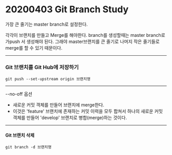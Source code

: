 # 20200403 Git Branch Study

가장 큰 줄기는 master branch로 설정한다.

각각이 브랜치를 만들고 Merge를 해야한다. branch를 생성할때는 master branch로 가push 서 생성해야 된다. 그래야 master브랜치를 큰 줄기로 나머지 작은 줄기들로 merge를 할 수 있기 때문이다.

---------



### Git 브랜치를 Git Hub에 저장하기

`git push --set-upstream origin 브랜치명`

--------



--no-off 옵션

- 새로운 커밋 객체를 만들어 브랜치에 merge한다.
- 이것은 'feature' 브랜치에 존재하는 커밋 이력을 모두 합쳐서 하나의 새로운 커밋 객체를 만들어 'develop' 브랜치로 병합(merge)하는 것이다.

----------



#### Git 브랜치 삭제

`git branch -d 브랜치명`